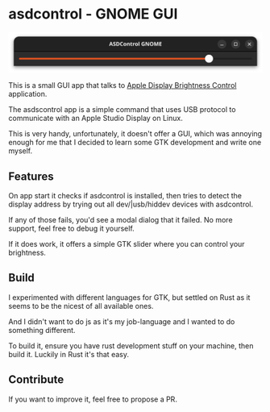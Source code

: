 # asdcontrol - GNOME GUI

![screenshot of the slider](./docs/screenshot.png)

This is a small GUI app that talks to [Apple Display Brightness Control](https://github.com/nikosdion/asdcontrol) application.

The asdscontrol app is a simple command that uses USB protocol to communicate with an Apple Studio Display on Linux.

This is very handy, unfortunately, it doesn't offer a GUI, which was annoying enough for me that I decided to learn some
GTK development and write one myself.

## Features

On app start it checks if asdcontrol is installed, then tries to detect the display address by trying out all dev/|usb/hiddev devices with asdcontrol.

If any of those fails, you'd see a modal dialog that it failed. No more support, feel free to debug it yourself.

If it does work, it offers a simple GTK slider where you can control your brightness.

## Build

I experimented with different languages for GTK, but settled on Rust as it seems to be the nicest of all available ones.

And I didn't want to do js as it's my job-language and I wanted to do something different.

To build it, ensure you have rust development stuff on your machine, then build it. Luckily in Rust it's that easy.

## Contribute

If you want to improve it, feel free to propose a PR.

